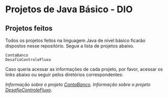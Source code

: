 # Projetos de Java Básico - DIO

## Projetos feitos

Todos os projetos feitos na linguagem Java de nível básico ficarão dispostos nesse repositório. Segue a lista de projetos abaixo.

```
ContaBanco
DesafioControleFluxo
```

Caso queria acessar as informações de cada projeto, por favor, acessar os links abaixo ou seguir pelos diretórios correspondentes:

*Informação sobre o projeto [ContaBanco](https://github.com/GleidesonFr/dio-trilha-java-basico/tree/main/ContaBanco).*
*Informação sobre o projeto [DesafioControleFluxo](https://github.com/GleidesonFr/dio-trilha-java-basico/tree/main/DesafioControleFluxo)*.
